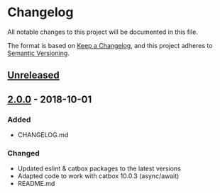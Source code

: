 # Changelog
All notable changes to this project will be documented in this file.

The format is based on [Keep a Changelog](https://keepachangelog.com/en/1.0.0/),
and this project adheres to [Semantic Versioning](https://semver.org/spec/v2.0.0.html).

## [Unreleased]

## [2.0.0] - 2018-10-01
### Added
- CHANGELOG.md

### Changed
- Updated eslint & catbox packages to the latest versions
- Adapted code to work with catbox 10.0.3 (async/await)
- README.md

[Unreleased]: https://github.com/softonic/make-cacheable/compare/v2.0.0...HEAD
[2.0.0]: https://github.com/softonic/make-cacheable/compare/v1.3.0...v2.0.0